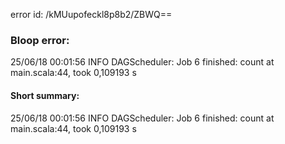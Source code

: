 error id: /kMUupofeckl8p8b2/ZBWQ==
### Bloop error:

25/06/18 00:01:56 INFO DAGScheduler: Job 6 finished: count at main.scala:44, took 0,109193 s
#### Short summary: 

25/06/18 00:01:56 INFO DAGScheduler: Job 6 finished: count at main.scala:44, took 0,109193 s